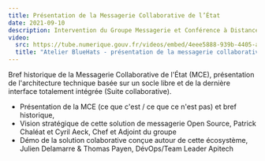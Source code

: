 ```yaml
---
title: Présentation de la Messagerie Collaborative de l’État
date: 2021-09-10
description: Intervention du Groupe Messagerie et Conférence à Distance, MTE/SNUM avec appui de la société Apitech
video:
  src: https://tube.numerique.gouv.fr/videos/embed/4eee5888-939b-4405-a4c6-d345173d360a
  title: "Atelier BlueHats - présentation de la messagerie collaborative de l'Etat"
---
```


Bref historique de la Messagerie Collaborative de l'État (MCE), présentation de l'architecture technique basée sur un socle libre et de la dernière interface totalement intégrée (Suite collaborative).

- Présentation de la MCE (ce que c'est / ce que ce n'est pas) et bref historique,
- Vision stratégique de cette solution de messagerie Open Source, Patrick Chaléat et Cyril Aeck, Chef et Adjoint du groupe
- Démo de la solution colaborative conçue autour de cette écosystème, Julien Delamarre & Thomas Payen, DévOps/Team Leader Apitech
